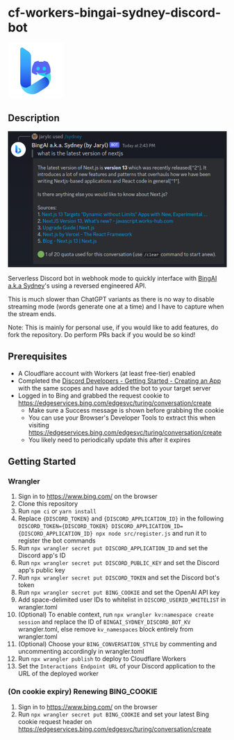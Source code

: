 # cf-workers-bingai-sydney-discord-bot
![Logo](cf-workers-bingai-sydney-discord-bot.png)

## Description
![Example](example.png)

Serverless Discord bot in webhook mode to quickly interface with [BingAI a.k.a Sydney](https://www.bing.com/new)'s using a reversed engineered API.

This is much slower than ChatGPT variants as there is no way to disable streaming mode (words generate one at a time) and I have to capture when the stream ends.

Note: This is mainly for personal use, if you would like to add features, do fork the repository. Do perform PRs back if you would be so kind!

## Prerequisites
- A Cloudflare account with Workers (at least free-tier) enabled
- Completed the [Discord Developers - Getting Started - Creating an App](https://discord.com/developers/docs/getting-started#creating-an-app) with the same scopes and have added the bot to your target server
- Logged in to Bing and grabbed the request cookie to https://edgeservices.bing.com/edgesvc/turing/conversation/create
    - Make sure a Success message is shown before grabbing the cookie
    - You can use your Browser's Developer Tools to extract this when visiting https://edgeservices.bing.com/edgesvc/turing/conversation/create
    - You likely need to periodically update this after it expires

## Getting Started
### Wrangler
1. Sign in to https://www.bing.com/ on the browser
2. Clone this repository
3. Run `npm ci` or `yarn install`
4. Replace `{DISCORD_TOKEN}` and `{DISCORD_APPLICATION_ID}` in the following `DISCORD_TOKEN={DISCORD_TOKEN} DISCORD_APPLICATION_ID={DISCORD_APPLICATION_ID} npx node src/register.js` and run it to register the bot commands
5. Run `npx wrangler secret put DISCORD_APPLICATION_ID` and set the Discord app's ID
6. Run `npx wrangler secret put DISCORD_PUBLIC_KEY` and set the Discord app's public key
7. Run `npx wrangler secret put DISCORD_TOKEN` and set the Discord bot's token
8. Run `npx wrangler secret put BING_COOKIE` and set the OpenAI API key
9. Add space-delimited user IDs to whitelist in `DISCORD_USERID_WHITELIST` in wrangler.toml
10. (Optional) To enable context, run `npx wrangler kv:namespace create session` and replace the ID of `BINGAI_SYDNEY_DISCORD_BOT_KV` wrangler.toml, else remove `kv_namespaces` block entirely from wrangler.toml
11. (Optional) Choose your `BING_CONVERSATION_STYLE` by commenting and uncommenting accordingly in wrangler.toml
12. Run `npx wrangler publish` to deploy to Cloudflare Workers
13. Set the `Interactions Endpoint URL` of your Discord application to the URL of the deployed worker

### (On cookie expiry) Renewing BING_COOKIE
1. Sign in to https://www.bing.com/ on the browser
2. Run `npx wrangler secret put BING_COOKIE` and set your latest Bing cookie request header on https://edgeservices.bing.com/edgesvc/turing/conversation/create
